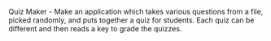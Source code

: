 
Quiz Maker - Make an application which takes various questions from a file, picked randomly, and puts together a quiz for students. Each quiz can be different and then reads a key to grade the quizzes.
